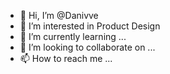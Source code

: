 - 👋 Hi, I’m @Danivve
- 👀 I’m interested in Product Design
- 🌱 I’m currently learning ...
- 💞️ I’m looking to collaborate on ...
- 📫 How to reach me ...

<!---
Danivve/Danivve is a ✨ special ✨ repository because its `README.md` (this file) appears on your GitHub profile.
You can click the Preview link to take a look at your changes.
--->
